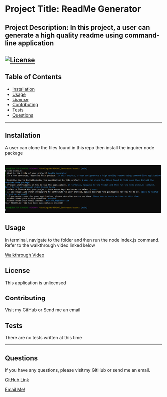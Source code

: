 
# Project Title: ReadMe Generator

## Project Description: In this project, a user can generate a high quality readme using command-line application
## [![License](https://img.shields.io/badge/license-Unlicense-blue.svg)](http://unlicense.org/)

## Table of Contents
  - [Installation](#installation)
  - [Usage](#usage)
  - [License](#license)
  - [Contributing](#contributing)
  - [Tests](#tests)
  - [Questions](#questions)

---
## Installation

A user can clone the files found in this repo then install the inquirer node package

## ![Screenshot](./assets/screenshot/node_ss.png)

## Usage

In terminal, navigate to the folder and then run the node index.js command. Refer to the walkthrough video linked below

[Walkthrough Video](https://drive.google.com/file/d/119B1AsTTuFSjHtBKqQZZTxIK39uq7rOw/view?usp=sharing)

## License

This application is unlicensed

## Contributing

Visit my GitHub or Send me an email

## Tests

There are no tests written at this time

---
## Questions

If you have any questions, please visit my GitHub or send me an email.

[GitHub Link](https://github.com/momaki9)

[Email Me!](mailto:mostafa_m9@yahoo.com)
